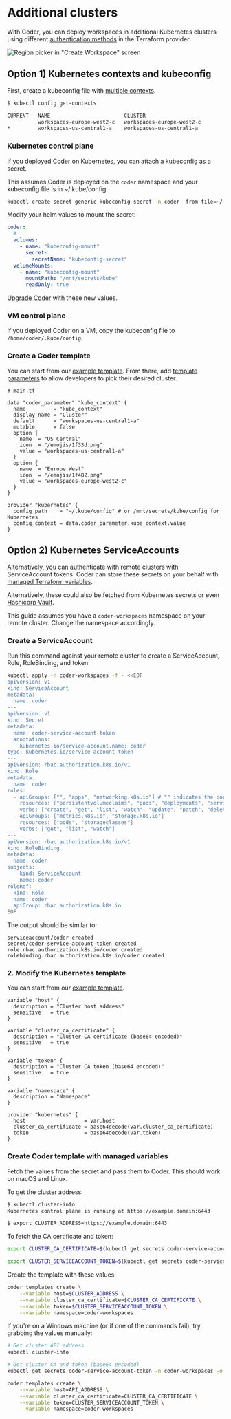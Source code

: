 # Additional clusters

With Coder, you can deploy workspaces in additional Kubernetes clusters using different [authentication methods](https://registry.terraform.io/providers/hashicorp/kubernetes/latest/docs#authentication) in the Terraform provider.

![Region picker in "Create Workspace" screen](../../images/platforms/kubernetes/region-picker.png)

## Option 1) Kubernetes contexts and kubeconfig

First, create a kubeconfig file with [multiple contexts](https://kubernetes.io/docs/tasks/access-application-cluster/configure-access-multiple-clusters/).

```sh
$ kubectl config get-contexts

CURRENT   NAME                        CLUSTER
          workspaces-europe-west2-c   workspaces-europe-west2-c
*         workspaces-us-central1-a    workspaces-us-central1-a
```

### Kubernetes control plane

If you deployed Coder on Kubernetes, you can attach a kubeconfig as a secret.

This assumes Coder is deployed on the `coder` namespace and your kubeconfig file is in ~/.kube/config.

```sh
kubectl create secret generic kubeconfig-secret -n coder--from-file=~/.kube/config
```

Modify your helm values to mount the secret:

```yaml
coder:
  # ...
  volumes:
    - name: "kubeconfig-mount"
      secret:
        secretName: "kubeconfig-secret"
  volumeMounts:
    - name: "kubeconfig-mount"
      mountPath: "/mnt/secrets/kube"
      readOnly: true
```

[Upgrade Coder](../../install/kubernetes.md#upgrading-coder-via-helm) with these new values.

### VM control plane

If you deployed Coder on a VM, copy the kubeconfig file to `/home/coder/.kube/config`.

### Create a Coder template

You can start from our [example template](https://github.com/coder/coder/tree/main/examples/templates/kubernetes). From there, add [template parameters](../../templates/parameters.md) to allow developers to pick their desired cluster.

```hcl
# main.tf

data "coder_parameter" "kube_context" {
  name         = "kube_context"
  display_name = "Cluster"
  default      = "workspaces-us-central1-a"
  mutable      = false
  option {
    name  = "US Central"
    icon  = "/emojis/1f33d.png"
    value = "workspaces-us-central1-a"
  }
  option {
    name  = "Europe West"
    icon  = "/emojis/1f482.png"
    value = "workspaces-europe-west2-c"
  }
}

provider "kubernetes" {
  config_path    = "~/.kube/config" # or /mnt/secrets/kube/config for Kubernetes
  config_context = data.coder_parameter.kube_context.value
}
```

## Option 2) Kubernetes ServiceAccounts

Alternatively, you can authenticate with remote clusters with ServiceAccount tokens. Coder can store these secrets on your behalf with [managed Terraform variables](../../templates/parameters.md#managed-terraform-variables).

Alternatively, these could also be fetched from Kubernetes secrets or even [Hashicorp Vault](https://registry.terraform.io/providers/hashicorp/vault/latest/docs/data-sources/generic_secret).

This guide assumes you have a `coder-workspaces` namespace on your remote cluster. Change the namespace accordingly.

### Create a ServiceAccount

Run this command against your remote cluster to create a ServiceAccount, Role, RoleBinding, and token:

```sh
kubectl apply -n coder-workspaces -f - <<EOF
apiVersion: v1
kind: ServiceAccount
metadata:
  name: coder
---
apiVersion: v1
kind: Secret
metadata:
  name: coder-service-account-token
  annotations:
    kubernetes.io/service-account.name: coder
type: kubernetes.io/service-account-token
---
apiVersion: rbac.authorization.k8s.io/v1
kind: Role
metadata:
  name: coder
rules:
  - apiGroups: ["", "apps", "networking.k8s.io"] # "" indicates the core API group
    resources: ["persistentvolumeclaims", "pods", "deployments", "services", "secrets", "pods/exec","pods/log", "events", "networkpolicies", "serviceaccounts"]
    verbs: ["create", "get", "list", "watch", "update", "patch", "delete", "deletecollection"]
  - apiGroups: ["metrics.k8s.io", "storage.k8s.io"]
    resources: ["pods", "storageclasses"]
    verbs: ["get", "list", "watch"]
---
apiVersion: rbac.authorization.k8s.io/v1
kind: RoleBinding
metadata:
  name: coder
subjects:
  - kind: ServiceAccount
    name: coder
roleRef:
  kind: Role
  name: coder
  apiGroup: rbac.authorization.k8s.io
EOF
```

The output should be similar to:

```text
serviceaccount/coder created
secret/coder-service-account-token created
role.rbac.authorization.k8s.io/coder created
rolebinding.rbac.authorization.k8s.io/coder created
```

### 2. Modify the Kubernetes template

You can start from our [example template](https://github.com/coder/coder/tree/main/examples/templates/kubernetes).

```hcl
variable "host" {
  description = "Cluster host address"
  sensitive   = true
}

variable "cluster_ca_certificate" {
  description = "Cluster CA certificate (base64 encoded)"
  sensitive   = true
}

variable "token" {
  description = "Cluster CA token (base64 encoded)"
  sensitive   = true
}

variable "namespace" {
  description = "Namespace"
}

provider "kubernetes" {
  host                   = var.host
  cluster_ca_certificate = base64decode(var.cluster_ca_certificate)
  token                  = base64decode(var.token)
}
```

### Create Coder template with managed variables

Fetch the values from the secret and pass them to Coder. This should work on macOS and Linux.

To get the cluster address:

```sh
$ kubectl cluster-info
Kubernetes control plane is running at https://example.domain:6443

$ export CLUSTER_ADDRESS=https://example.domain:6443
```

To fetch the CA certificate and token:

```sh
export CLUSTER_CA_CERTIFICATE=$(kubectl get secrets coder-service-account-token -n coder-workspaces -o jsonpath="{.data.ca\.crt}")

export CLUSTER_SERVICEACCOUNT_TOKEN=$(kubectl get secrets coder-service-account-token -n coder-workspaces -o jsonpath="{.data.token}")
```

Create the template with these values:

```sh
coder templates create \
    --variable host=$CLUSTER_ADDRESS \
    --variable cluster_ca_certificate=$CLUSTER_CA_CERTIFICATE \
    --variable token=$CLUSTER_SERVICEACCOUNT_TOKEN \
    --variable namespace=coder-workspaces
```

If you're on a Windows machine (or if one of the commands fail), try grabbing the values manually:

```sh
# Get cluster API address
kubectl cluster-info

# Get cluster CA and token (base64 encoded)
kubectl get secrets coder-service-account-token -n coder-workspaces -o jsonpath="{.data}"

coder templates create \
    --variable host=API_ADDRESS \
    --variable cluster_ca_certificate=CLUSTER_CA_CERTIFICATE \
    --variable token=CLUSTER_SERVICEACCOUNT_TOKEN \
    --variable namespace=coder-workspaces
```
